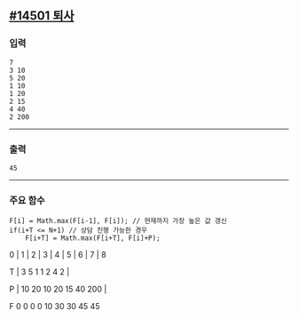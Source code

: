 [#14501 퇴사](https://www.acmicpc.net/problem/14501)
---

### 입력
```
7
3 10
5 20
1 10
1 20
2 15
4 40
2 200
```

---
### 출력
```
45
```

---
### 주요 함수
```
F[i] = Math.max(F[i-1], F[i]); // 현재까지 가장 높은 값 갱신
if(i+T <= N+1) // 상담 진행 가능한 경우
    F[i+T] = Math.max(F[i+T], F[i]+P);
```
   0 |  1  |  2  |  3  |  4  |  5  |  6  |  7  |  8

T    |  3     5     1     1     2     4     2  |

P    |  10    20    10    20    15    40   200 |

F  0    0     0     0     10    30    30    45    45